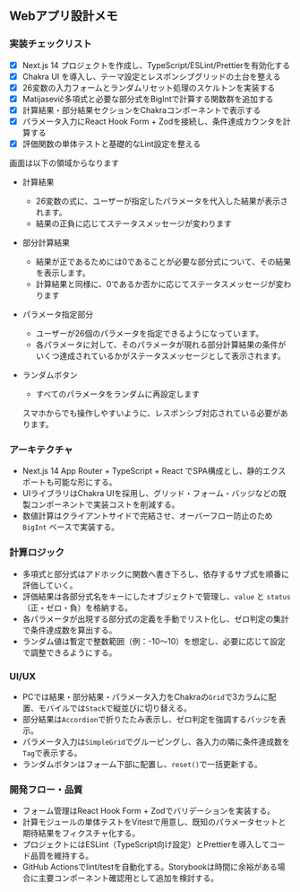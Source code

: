 ## Webアプリ設計メモ

### 実装チェックリスト
- [x] Next.js 14 プロジェクトを作成し、TypeScript/ESLint/Prettierを有効化する
- [x] Chakra UI を導入し、テーマ設定とレスポンシブグリッドの土台を整える
- [x] 26変数の入力フォームとランダムリセット処理のスケルトンを実装する
- [x] Matijasevič多項式と必要な部分式をBigIntで計算する関数群を追加する
- [x] 計算結果・部分結果セクションをChakraコンポーネントで表示する
- [x] パラメータ入力にReact Hook Form + Zodを接続し、条件達成カウンタを計算する
- [x] 評価関数の単体テストと基礎的なLint設定を整える

画面は以下の領域からなります
- 計算結果
  - 26変数の式に、ユーザーが指定したパラメータを代入した結果が表示されます。
  - 結果の正負に応じてステータスメッセージが変わります
- 部分計算結果
  - 結果が正であるためには0であることが必要な部分式について、その結果を表示します。
  - 計算結果と同様に、0であるか否かに応じてステータスメッセージが変わります
- パラメータ指定部分
  - ユーザーが26個のパラメータを指定できるようになっています。
  - 各パラメータに対して、そのパラメータが現れる部分計算結果の条件がいくつ達成されているかがステータスメッセージとして表示されます。
- ランダムボタン
  - すべてのパラメータをランダムに再設定します

  スマホからでも操作しやすいように、レスポンシブ対応されている必要があります。
  
### アーキテクチャ
- Next.js 14 App Router + TypeScript + React でSPA構成とし、静的エクスポートも可能な形にする。
- UIライブラリはChakra UIを採用し、グリッド・フォーム・バッジなどの既製コンポーネントで実装コストを削減する。
- 数値計算はクライアントサイドで完結させ、オーバーフロー防止のため `BigInt` ベースで実装する。

### 計算ロジック
- 多項式と部分式はアドホックに関数へ書き下ろし、依存するサブ式を順番に評価していく。
- 評価結果は各部分式名をキーにしたオブジェクトで管理し、`value` と `status`（正・ゼロ・負）を格納する。
- 各パラメータが出現する部分式の定義を手動でリスト化し、ゼロ判定の集計で条件達成数を算出する。
- ランダム値は暫定で整数範囲（例：-10〜10）を想定し、必要に応じて設定で調整できるようにする。

### UI/UX
- PCでは結果・部分結果・パラメータ入力をChakraの`Grid`で3カラムに配置、モバイルでは`Stack`で縦並びに切り替える。
- 部分結果は`Accordion`で折りたたみ表示し、ゼロ判定を強調するバッジを表示。
- パラメータ入力は`SimpleGrid`でグルーピングし、各入力の隣に条件達成数を`Tag`で表示する。
- ランダムボタンはフォーム下部に配置し、`reset()`で一括更新する。

### 開発フロー・品質
- フォーム管理はReact Hook Form + Zodでバリデーションを実装する。
- 計算モジュールの単体テストをVitestで用意し、既知のパラメータセットと期待結果をフィクスチャ化する。
- プロジェクトにはESLint（TypeScript向け設定）とPrettierを導入してコード品質を維持する。
- GitHub Actionsでlint/testを自動化する。Storybookは時間に余裕がある場合に主要コンポーネント確認用として追加を検討する。
